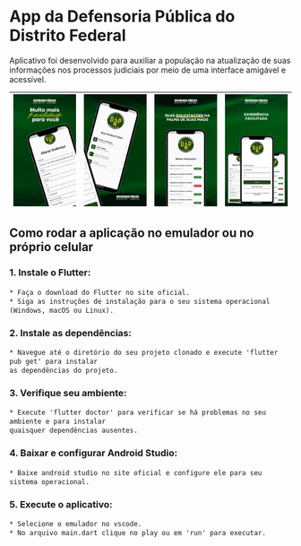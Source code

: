 # App da Defensoria Pública do Distrito Federal

 Aplicativo foi desenvolvido para auxiliar a população na atualização de suas informações nos processos judiciais por meio de uma interface amigável e acessível.

| ![Primeira Imagem](./assets/primeiro.png) | ![Segunda Imagem](./assets/segundo.png) | ![Terceira Imagem](./assets/terceiro.png) | ![Quarta Imagem](./assets/quarto.png) |
|---|---|---|---|

## Como rodar a aplicação no emulador ou no próprio celular

### 1. Instale o Flutter:
    * Faça o download do Flutter no site oficial.
    * Siga as instruções de instalação para o seu sistema operacional (Windows, macOS ou Linux).

### 2. Instale as dependências:
    * Navegue até o diretório do seu projeto clonado e execute 'flutter pub get' para instalar 
    as dependências do projeto.

### 3. Verifique seu ambiente:
    * Execute 'flutter doctor' para verificar se há problemas no seu ambiente e para instalar 
    quaisquer dependências ausentes.

### 4. Baixar e configurar Android Studio:
    * Baixe android studio no site oficial e configure ele para seu sistema operacional.

### 5. Execute o aplicativo:
    * Selecione o emulador no vscode.
    * No arquivo main.dart clique no play ou em 'run' para executar.

